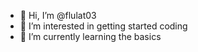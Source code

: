- 👋 Hi, I’m @flulat03
- 👀 I’m interested in getting started coding
- 🌱 I’m currently learning the basics


<!---
flulat03/flulat03 is a ✨ special ✨ repository because its `README.md` (this file) appears on your GitHub profile.
You can click the Preview link to take a look at your changes.
--->
